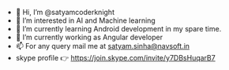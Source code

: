 - 👋 Hi, I’m @satyamcoderknight
- 👀 I’m interested in AI and Machine learning
- 🌱 I’m currently learning Android development in my spare time.
- 💞️ I’m currently working as Angular developer
- 📫 For any query mail me at satyam.sinha@navsoft.in
- skype profile 👉 https://join.skype.com/invite/y7DBsHuqarB7

<!---
satyamcoderknight/satyamcoderknight is a ✨ special ✨ repository because its `README.md` (this file) appears on your GitHub profile.
You can click the Preview link to take a look at your changes.
--->
